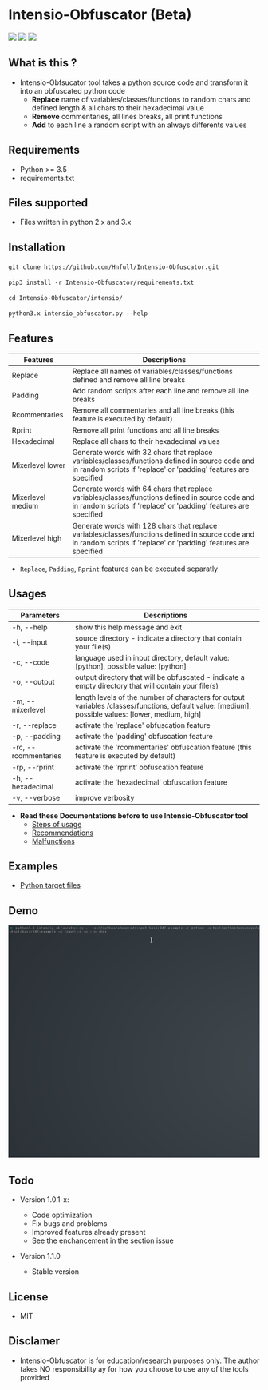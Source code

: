 # Intensio-Obfuscator (Beta)

![](https://img.shields.io/badge/Python->=3.5-blue.svg)
![](https://img.shields.io/badge/Version-1.0.5-green.svg)
![](https://img.shields.io/badge/Licence-MIT-red.svg)

## What is this ?
- Intensio-Obfsucator tool takes a python source code and transform it into an obfuscated python code
  - **Replace** name of variables/classes/functions to random chars and defined length & all chars to their hexadecimal value
  - **Remove** commentaries, all lines breaks, all print functions
  - **Add** to each line a random script with an always differents values

## Requirements
- Python >= 3.5
- requirements.txt

## Files supported
- Files written in python 2.x and 3.x 

## Installation
`git clone https://github.com/Hnfull/Intensio-Obfuscator.git`

`pip3 install -r Intensio-Obfuscator/requirements.txt`

`cd Intensio-Obfuscator/intensio/`

`python3.x intensio_obfuscator.py --help`

## Features
| Features | Descriptions |
| ------ | ------ |
| Replace | Replace all names of variables/classes/functions defined and remove all line breaks |
| Padding | Add random scripts after each line and remove all line breaks |
| Rcommentaries | Remove all commentaries and all line breaks (this feature is executed by default) |
| Rprint | Remove all print functions and all line breaks |
| Hexadecimal | Replace all chars to their hexadecimal values | |
| Mixerlevel lower | Generate words with 32 chars that replace variables/classes/functions defined in source code and in random scripts if 'replace' or 'padding' features are specified |
| Mixerlevel medium | Generate words with 64 chars that replace variables/classes/functions defined in source code and in random scripts if 'replace' or 'padding' features are specified|
| Mixerlevel high | Generate words with 128 chars that replace variables/classes/functions defined in source code and in random scripts if 'replace' or 'padding' features are specified |

- `Replace`, `Padding`, `Rprint` features can be executed separatly

## Usages
| Parameters | Descriptions |
| ------ | ------ |
| -h, --help | show this help message and exit |
| -i, --input  | source directory - indicate a directory that contain your file(s) |
| -c, --code | language used in input directory, default value: [python], possible value: [python] |
| -o, --output | output directory that will be obfuscated - indicate a empty directory that will contain your file(s) |
| -m, --mixerlevel | length levels of the number of characters for output variables /classes/functions, default value: [medium], possible values: [lower, medium, high] |
| -r, --replace | activate the 'replace' obfuscation feature |
| -p, --padding | activate the 'padding' obfuscation feature |
| -rc, --rcommentaries | activate the 'rcommentaries' obfuscation feature (this feature is executed by default) |
| -rp, --rprint | activate the 'rprint' obfuscation feature |
| -h, --hexadecimal | activate the 'hexadecimal' obfuscation feature |
| -v, --verbose | improve verbosity |

- **Read these Documentations before to use Intensio-Obfuscator tool**
    - [Steps of usage](docs/steps_usage/python_steps_usage.md)
    - [Recommendations](docs/recommendations/python_code_recommendations.md)
    - [Malfunctions](docs/malfunctions/python_code_malfunctions.md)

## Examples
- [Python target files](docs/examples/python_code_examples.md)

## Demo
![Python target files demo](docs/demo/intensio_obfuscator_python_files_demo.gif)

## Todo
- Version 1.0.1-x:
    - Code optimization
    - Fix bugs and problems
    - Improved features already present
    - See the enchancement in the section issue
    
- Version 1.1.0
    - Stable version

## License
- MIT

## Disclamer
- Intensio-Obfuscator is for education/research purposes only. The author takes NO responsibility ay for how you choose to use any of the tools provided
